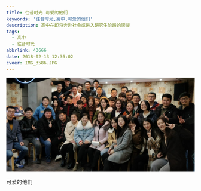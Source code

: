 ```yaml
---
title: 往昔时光-可爱的他们
keywords: '往昔时光,高中,可爱的他们'
description: 高中在即将奔赴社会或进入研究生阶段的聚餐
tags:
  - 高中
  - 往昔时光
abbrlink: 43666
date: 2018-02-13 12:36:02
cvoer: IMG_3586.JPG
---
```


![可爱的他们](olden-days-2/IMG_3586.JPG)

可爱的他们
